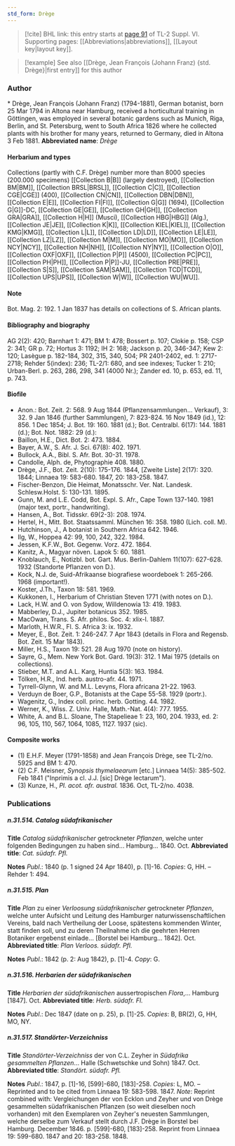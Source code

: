 ```yaml
---
std_form: Drège
---
```


> [!cite] BHL link: this entry starts at [page 91](https://www.biodiversitylibrary.org/page/33260079) of TL-2 Suppl. VI.
> Supporting pages: [[Abbreviations|abbreviations]], [[Layout key|layout key]].

> [!example] See also [[Drège, Jean François (Johann Franz) {std. Drège}|first entry]] for this author

### Author

\* Drège, Jean François (Johann Franz) (1794-1881), German botanist, born 25 Mar 1794 in Altona near Hamburg, received a horticultural training in Göttingen, was employed in several botanic gardens such as Munich, Riga, Berlin, and St. Petersburg, went to South Africa 1826 where he collected plants with his brother for many years, returned to Germany, died in Altona 3 Feb 1881. 
**Abbreviated name**: *Drège*

#### Herbarium and types

Collections (partly with C.F. Drège) number more than 8000 species (200.000 specimens) [[Collection B|B]] (largely destroyed), [[Collection BM|BM]], [[Collection BRSL|BRSL]], [[Collection C|C]], [[Collection CGE|CGE]] (400), [[Collection CN|CN]], [[Collection DBN|DBN]], [[Collection E|E]], [[Collection FI|FI]], [[Collection G|G]] (1694), [[Collection G|G]]-DC, [[Collection GE|GE]], [[Collection GH|GH]], [[Collection GRA|GRA]], [[Collection H|H]] (Musci), [[Collection HBG|HBG]] (Alg.), [[Collection JE|JE]], [[Collection K|K]], [[Collection KIEL|KIEL]], [[Collection KMG|KMG]], [[Collection L|L]], [[Collection LD|LD]], [[Collection LE|LE]], [[Collection LZ|LZ]], [[Collection M|M]], [[Collection MO|MO]], [[Collection NCY|NCY]], [[Collection NH|NH]], [[Collection NY|NY]], [[Collection O|O]], [[Collection OXF|OXF]], [[Collection P|P]] (4500), [[Collection PC|PC]], [[Collection PH|PH]], [[Collection P|P]]-JU, [[Collection PRE|PRE]], [[Collection S|S]], [[Collection SAM|SAM]], [[Collection TCD|TCD]], [[Collection UPS|UPS]], [[Collection W|W]], [[Collection WU|WU]].

#### Note

Bot. Mag. 2: 192. 1 Jan 1837 has details on collections of S. African plants.

#### Bibliography and biography

AG 2(2): 420; Barnhart 1: 471; BM 1: 478; Bossert p. 107; Clokie p. 158; CSP 2: 341; GR p. 72; Hortus 3: 1192; IH 2: 168; Jackson p. 20, 346-347; Kew 2: 120; Lasègue p. 182-184, 302, 315, 340, 504; PR 2401-2402, ed. 1: 2717-2718; Rehder 5(index): 236; TL-2/1: 680, and see indexes; Tucker 1: 210; Urban-Berl. p. 263, 286, 298, 341 (4000 Nr.); Zander ed. 10, p. 653, ed. 11, p. 743.

#### Biofile

- Anon.: Bot. Zeit. 2: 568. 9 Aug 1844 (Pflanzensammlungen... Verkauf), 3: 32. 9 Jan 1846 (further Sammlungen), 7: 823-824. 16 Nov 1849 (id.), 12: 856. 1 Dec 1854; J. Bot. 19: 160. 1881 (d.); Bot. Centralbl. 6(17): 144. 1881 (d.); Bot. Not. 1882: 29 (d.):
- Baillon, H.E., Dict. Bot. 2: 473. 1884.
- Bayer, A.W., S. Afr. J. Sci. 67(8): 402. 1971.
- Bullock, A.A., Bibl. S. Afr. Bot. 30-31. 1978.
- Candolle, Alph. de, Phytographie 408. 1880.
- Drège, J.F., Bot. Zeit. 2(10): 175-176. 1844, \[Zweite Liste\] 2(17): 320. 1844; Linnaea 19: 583-680. 1847, 20: 183-258. 1847.
- Fischer-Benzon, Die Heimat, Monatsschr. Ver. Nat. Landesk. Schlesw.Holst. 5: 130-131. 1895.
- Gunn, M. and L.E. Codd, Bot. Expl. S. Afr., Cape Town 137-140. 1981 (major text, portr., handwriting).
- Hansen, A., Bot. Tidsskr. 69(2-3): 208. 1974.
- Hertel, H., Mitt. Bot. Staatssamml. München 16: 358. 1980 (Lich. coll. M).
- Hutchinson, J., A botanist in Southern Africa 642. 1946.
- Ilg, W., Hoppea 42: 99, 100, 242, 322. 1984.
- Jessen, K.F.W., Bot. Gegenw. Vorz. 472. 1864.
- Kanitz, A., Magyar növen. Lapok 5: 60. 1881.
- Knoblauch, E., Notizbl. bot. Gart. Mus. Berlin-Dahlem 11(107): 627-628. 1932 (Standorte Pflanzen von D.).
- Kock, N.J. de, Suid-Afrikaanse biografiese woordeboek 1: 265-266. 1968 (important!).
- Koster, J.Th., Taxon 18: 581. 1969.
- Kukkonen, I., Herbarium of Christian Steven 1771 (with notes on D.).
- Lack, H.W. and O. von Sydow, Willdenowia 13: 419. 1983.
- Mabberley, D.J., Jupiter botanicus 352. 1985.
- MacOwan, Trans. S. Afr. philos. Soc. 4: xlix-l. 1887.
- Marloth, H.W.R., Fl. S. Africa 3: ix. 1932.
- Meyer, E., Bot. Zeit. 1: 246-247. 7 Apr 1843 (details in Flora and Regensb. Bot. Zeit. 15 Mar 1843).
- Miller, H.S., Taxon 19: 521. 28 Aug 1970 (note on history).
- Sayre, G., Mem. New York Bot. Gard. 19(3): 312. 1 Mai 1975 (details on collections).
- Stieber, M.T. and A.L. Karg, Huntia 5(3): 163. 1984.
- Tölken, H.R., Ind. herb. austro-afr. 44. 1971.
- Tyrrell-Glynn, W. and M.L. Levyns, Flora africana 21-22. 1963.
- Verduyn de Boer, G.P., Botanists at the Cape 55-58. 1929 (portr.).
- Wagenitz, G., Index coll. princ. herb. Gotting. 44. 1982.
- Werner, K., Wiss. Z. Univ. Halle, Math.-Nat. 4(4): 777. 1955.
- White, A. and B.L. Sloane, The Stapelieae 1: 23, 160, 204. 1933, ed. 2: 96, 105, 110, 567, 1064, 1085, 1127. 1937 (sic).

#### Composite works

- (1) E.H.F. Meyer (1791-1858) and Jean François Drège, see TL-2/no. 5925 and BM 1: 470.
- (2) C.F. Meisner, *Synopsis thymelaearum* \[etc.\] Linnaea 14(5): 385-502. Feb 1841 ("Inprimis a cl. J.J. \[sic\] Drège lectarum").
- (3) Kunze, H., *Pl. acot. afr. austral.* 1836. Oct, TL-2/no. 4038.

### Publications

##### n.31.514. Catalog südafrikanischer

**Title**
*Catalog südafrikanischer* getrockneter *Pflanzen*, welche unter folgenden Bedingungen zu haben sind... Hamburg... 1840. Oct.
**Abbreviated title**: *Cat. südafr. Pfl.*

**Notes**
*Publ*.: 1840 (p. 1 signed 24 Apr 1840), p. \[1\]-16. *Copies*: G, HH. – Rehder 1: 494.

##### n.31.515. Plan

**Title**
*Plan* zu einer *Verloosung südafrikanischer* getrockneter *Pflanzen*, welche unter Aufsicht und Leitung des Hamburger naturwissenschaftlichen Vereins, bald nach Vertheilung der Loose, spätestens kommenden Winter, statt finden soll, und zu deren Theilnahme ich die geehrten Herren Botaniker ergebenst einlade... \[Borstel bei Hamburg... 1842\]. Oct.
**Abbreviated title**: *Plan Verloos. südafr. Pfl.*

**Notes**
*Publ*.: 1842 (p. 2: Aug 1842), p. \[1\]-4. *Copy*: G.

##### n.31.516. Herbarien der südafrikanischen

**Title**
*Herbarien der südafrikanischen* aussertropischen *Flora*,... Hamburg \[1847\]. Oct.
**Abbreviated title**: *Herb. südafr. Fl.*

**Notes**
*Publ*.: Dec 1847 (date on p. 25), p. \[1\]-25. *Copies*: B, BR(2), G, HH, MO, NY.

##### n.31.517. Standörter-Verzeichniss

**Title**
*Standörter-Verzeichniss* der von C.L. Zeyher in *Südafrika gesammelten Pflanzen*... Halle (Schwetschke und Sohn) 1847. Oct.
**Abbreviated title**: *Standört. südafr. Pfl.*

**Notes**
*Publ*.: 1847, p. \[1\]-16, \[599\]-680, \[183\]-258. *Copies*: L, MO. – Reprinted and to be cited from Linnaea 19: 583-598. 1847.
*Note*: Reprint combined with: Vergleichungen der von Ecklon und Zeyher und von Drège gesammelten südafrikanischen Pflanzen (so weit dieselben noch vorhanden) mit den Exemplaren von Zeyher's neuesten Sammlungen, welche derselbe zum Verkauf stellt durch J.F. Drège in Borstel bei Hamburg. December 1846. p. \[599\]-680, \[183\]-258. Reprint from Linnaea 19: 599-680. 1847 and 20: 183-258. 1848.

